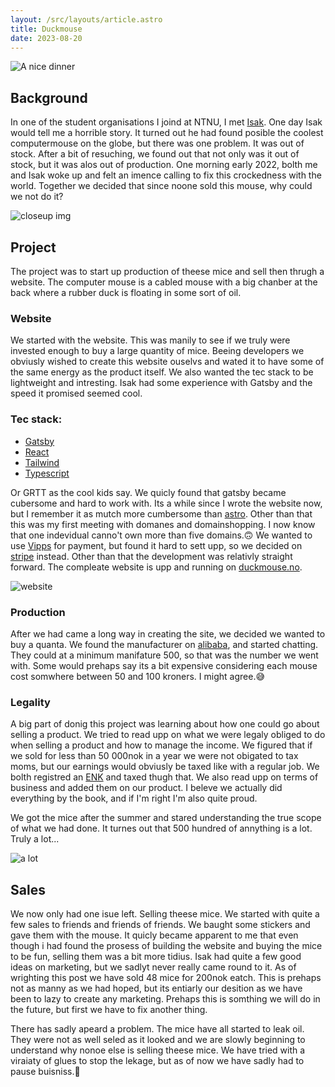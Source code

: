 ```yaml
---
layout: /src/layouts/article.astro
title: Duckmouse
date: 2023-08-20
---
```



![A nice dinner](/images/projects/duckmouse/dinner.webp)

## Background
In one of the student organisations I joind at NTNU, I met [Isak](https://isak.me/). One day Isak would tell me a horrible story. It turned out he had found posible the coolest computermouse on the globe, but there was one problem. It was out of stock. After a bit of resuching, we found out that not only was it out of stock, but it was alos out of production. One morning early 2022, bolth me and Isak woke up and felt an imence calling to fix this crockedness with the world. Together we decided that since noone sold this mouse, why could we not do it?

![closeup img](/images/projects/duckmouse/closeup.webp)

## Project
The project was to start up production of theese mice and sell then thrugh a website. The computer mouse is a cabled mouse with a big chanber at the back where a rubber duck is floating in some sort of oil. 

### Website
We started with the website. This was manily to see if we truly were invested enough to buy a large quantity of mice. Beeing developers we obviusly wished to create this website ouselvs and wated it to have some of the same energy as the product itself. We also wanted the tec stack to be lightweight and intresting. Isak had some experience with Gatsby and the speed it promised seemed cool. 

### Tec stack:
- [Gatsby](https://www.gatsbyjs.com/)
- [React](https://react.dev/)
- [Tailwind](https://tailwindcss.com/)
- [Typescript](https://www.typescriptlang.org/) 

Or GRTT as the cool kids say. We quicly found that gatsby became cubersome and hard to work with. Its a while since I wrote the website now, but I remember it as mutch more cumbersome than [astro](https://astro.build/). Other than that this was my first meeting with domanes and domainshopping. I now know that one indevidual canno't own more than five domains.🙃 We wanted to use [Vipps](https://www.vipps.no/) for payment, but found it hard to sett upp, so we decided on [stripe](https://stripe.com/en-no) instead. Other than that the development was relativly straight forward. The compleate website is upp and running on [duckmouse.no](https://duckmouse.no/).

![website](/images/projects/duckmouse/website.png)

### Production
After we had came a long way in creating the site, we decided we wanted to buy a quanta. We found the manufacturer on [alibaba](https://www.alibaba.com/), and started chatting. They could at a minimum manifature 500, so that was the number we went with. Some would prehaps say its a bit expensive considering each mouse cost somwhere between 50 and 100 kroners. I might agree.😅

### Legality
A big part of donig this project was learning about how one could go about selling a product. We tried to read upp on what we were legaly obliged to do when selling a product and how to manage the income. We figured that if we sold for less than 50 000nok in a year we were not obigated to tax moms, but our earnings would obviusly be taxed like with a regular job. We bolth registred an [ENK](https://en.wikipedia.org/wiki/Enkeltpersonforetak) and taxed thugh that. We also read upp on terms of business and added them on our product. I beleve we actually did everything by the book, and if I'm right I'm also quite proud. 

We got the mice after the summer and stared understanding the true scope of what we had done. It turnes out that 500 hundred of annything is a lot. Truly a lot...

![a lot](/images/projects/duckmouse/a_lot.png)

## Sales
We now only had one isue left. Selling theese mice. We started with quite a few sales to friends and friends of friends. We baught some stickers and gave them with the mouse. It quicly became apparent to me that even though i had found the prosess of building the website and buying the mice to be fun, selling them was a bit more tidius. Isak had quite a few good ideas on marketing, but we sadlyt never really came round to it. As of wrighting this post we have sold 48 mice for 200nok eatch. This is prehaps not as manny as we had hoped, but its entiarly our desition as we have been to lazy to create any marketing. Prehaps this is somthing we will do in the future, but first we have to fix another thing.

There has sadly apeard a problem. The mice have all started to leak oil. They were not as well seled as it looked and we are slowly beginning to understand why nonoe else is selling theese mice. We have tried with a viraiaty of glues to stop the lekage, but as of now we have sadly had to pause buisniss.🙁 


